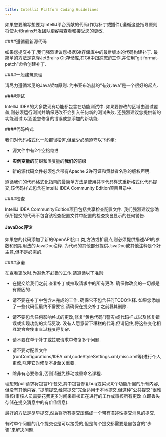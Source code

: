 ```yaml
---
title: IntelliJ Platform Coding Guidelines
---
```


如果您要编写想要为IntelliJ平台贡献的代码(作为补丁或插件),遵循这些指导原则将使JetBrains开发团队更容易查看和接受您的更改.


####遵循最新源代码


如果您提交补丁,我们强烈建议您根据Git存储库中的最新版本的代码构建补丁.
最简单的方法是克隆JetBrains Git存储库,在Git中跟踪您的工作,并使用“git format-patch”命令创建补丁.


####一般建筑原理


请尽力遵循常见的Java架构原则.
约书亚布洛赫的“有效Java”是一个很好的起点.


####测试


IntelliJ IDEA的大多数现有功能都包含在功能测试中.
如果要修改的区域由测试覆盖,则必须运行测试并确保更改不会引入任何新的测试失败.
还强烈建议您提供新的功能测试,以涵盖您修复的错误或您添加的新功能.


####代码格式


我们对代码格式化一般都很松懈,但至少必须遵守以下约定:


 - 源文件中有2个空格缩进

 -  **实例变量的**前缀和类变量的**我们的**前缀

 - 新的源代码文件必须包含带有Apache 2许可证和贡献者名称的版权声明.


遵循我们的代码格式化指南的最简单方法是使用共享代码样式重新格式化代码提交,该代码样式包含在IntelliJ IDEA Community Edition项目目录中.


####检查


IntelliJ IDEA Community Edition项目包括共享检查配置文件.
我们强烈建议您确保所提交的代码不包含该检查配置文件中配置的检查突出显示的任何警告.


#### JavaDoc评论


如果您的代码添加了新的OpenAPI接口,类,方法或扩展点,则必须提供描述API的参数和预期用法的JavaDoc注释.
为代码的其他部分提供JavaDoc或其他注释是个好主意,但不是必需的.


####承诺


在查看更改时,为避免不必要的工作,请遵循以下准则:


 - 在提交给我们之前,查看补丁或拉取请求中的所有更改.
确保你改变的一切都是有原因的.

 - 请不要在补丁中包含未完成的工作.
确保它不包含任何TODO注释.
如果您添加了一些代码但最终不需要它,请确保在提交补丁之前将其删除.

 - 请不要包含任何影响格式的更改,修复“黄色代码”(警告)或代码样式以及修复错误或实现功能的实际更改.
没有人愿意留下糟糕的代码,但请记住,将这些变化相互混合会使审查过程变得复杂.

 - 请不要在单个补丁或拉取请求中修复多个问题.

 - 请不要对配置文件(runConfigurations/IDEA.xml,codeStyleSettings.xml,misc.xml等)进行个人更改,除非它对修复本身至关重要.

 - 除非有必要修复,否则请避免移动或重命名课程.


理想的pull请求将包含1个提交,其中包含修复bug或实现某个功能所需的所有内容,但没有其他内容. 
“提前提交,经常提交”完全适用于本地提交,但这种“公共提交”很难审核(审核人员需要花费更多时间来审核正在进行的工作或审核所有更改
立即丢失存储在提交消息中的有价值信息).


最好的方法是尽早提交,然后将所有提交压缩成一个带有描述性提交消息的提交.


有时单个问题的几个提交也是可以接受的,但是每个提交都需要是自包含的“步骤”来解决问题.


